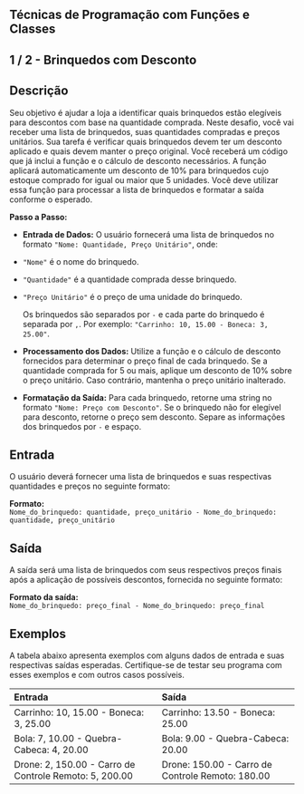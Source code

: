 Técnicas de Programação com Funções e Classes
---------------------------------------------
1 / 2 - Brinquedos com Desconto
-------------------------------

Descrição
---------

Seu objetivo é ajudar a loja a identificar quais brinquedos estão elegíveis para descontos com base na quantidade
comprada. Neste desafio, você vai receber uma lista de brinquedos, suas quantidades compradas e preços unitários. Sua
tarefa é verificar quais brinquedos devem ter um desconto aplicado e quais devem manter o preço original. Você receberá
um código que já inclui a função e o cálculo de desconto necessários. A função aplicará automaticamente um desconto de
10% para brinquedos cujo estoque comprado for igual ou maior que 5 unidades. Você deve utilizar essa função para
processar a lista de brinquedos e formatar a saída conforme o esperado.

**Passo a Passo:**

* **Entrada de Dados:** O usuário fornecerá uma lista de brinquedos no formato `"Nome: Quantidade, Preço Unitário"`,
  onde:

* `"Nome"` é o nome do brinquedo.

* `"Quantidade"` é a quantidade comprada desse brinquedo.

* `"Preço Unitário"` é o preço de uma unidade do brinquedo.

  Os brinquedos são separados por `-` e cada parte do brinquedo é separada por `,`. Por exemplo:
  `"Carrinho: 10, 15.00 - Boneca: 3, 25.00"`.

* **Processamento dos Dados:** Utilize a função e o cálculo de desconto fornecidos para determinar o preço final de cada
  brinquedo. Se a quantidade comprada for 5 ou mais, aplique um desconto de 10% sobre o preço unitário. Caso contrário,
  mantenha o preço unitário inalterado.

* **Formatação da Saída:** Para cada brinquedo, retorne uma string no formato `"Nome: Preço com Desconto"`. Se o
  brinquedo não for elegível para desconto, retorne o preço sem desconto. Separe as informações dos brinquedos por `-` e
  espaço.

Entrada
-------

O usuário deverá fornecer uma lista de brinquedos e suas respectivas quantidades e preços no seguinte formato:

**Formato:**  
`Nome_do_brinquedo: quantidade, preço_unitário - Nome_do_brinquedo: quantidade, preço_unitário`

Saída
-----

A saída será uma lista de brinquedos com seus respectivos preços finais após a aplicação de possíveis descontos,
fornecida no seguinte formato:

**Formato da saída:**  
`Nome_do_brinquedo: preço_final - Nome_do_brinquedo: preço_final`

Exemplos
--------

A tabela abaixo apresenta exemplos com alguns dados de entrada e suas respectivas saídas esperadas. Certifique-se de
testar seu programa com esses exemplos e com outros casos possíveis.

| **Entrada**                                            | **Saída**                                        |
|:-------------------------------------------------------|:-------------------------------------------------|
| Carrinho: 10, 15.00 - Boneca: 3, 25.00                 | Carrinho: 13.50 - Boneca: 25.00                  |
| Bola: 7, 10.00 - Quebra-Cabeca: 4, 20.00               | Bola: 9.00 - Quebra-Cabeca: 20.00                |
| Drone: 2, 150.00 - Carro de Controle Remoto: 5, 200.00 | Drone: 150.00 - Carro de Controle Remoto: 180.00 |
